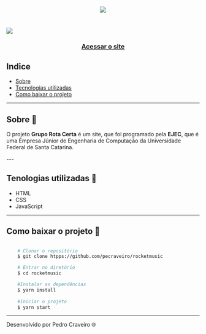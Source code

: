 <!-- Colocar uma logo no projeto -->
<!-- HTML -->
<h1 align="center">
    <img src="https://ik.imagekit.io/qrxepd99cvi/logo-ejec-readme-basico_ZaunHjLcF.jpg"> <!-- URL da imagen -->
</h1>

<!-- Fazer uma aprensentação, pode ser um gif/video, mostrando como o projeto funciona-->
<h1>
    <img src="Apresentação/rota-certa.gif">
</h1>


<h3 align="center">
    <a href="https://www.gruporotacerta.com.br/">Acessar o site</a>
</h3>

## Indice
- [Sobre](#-sobre)
- [Tecnologias utilizadas](#-tecnologias-utilizadas)
- [Como baixar o projeto](#-como-baixar-o-projeto)

---
## Sobre 📑

O projeto **Grupo Rota Certa** é um site, que foi programado pela **EJEC**, que é uma Empresa Júnior de Engenharia de Computação da Universidade Federal de Santa Catarina. 

--- <!-- Serve para colocar uma linha na formatação -->

## Tenologias utilizadas 📑
<!-- - [Site](link do site)  por ex: [EJEC](https://ejec.ufsc.br)-->
- HTML
- CSS
- JavaScript

---

## Como baixar o projeto 📑

```bash

    # Clonar o repositório
    $ git clone htpps://github.com/pecraveiro/rocketmusic

    # Entrar no diretório
    $ cd rocketmusic

    #Instalar as dependências
    $ yarn install
    
    #Iniciar o projeto
    $ yarn start
```

---

Desenvolvido por Pedro Craveiro 🌐
